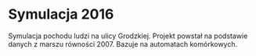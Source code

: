 # Symulacja 2016
Symulacja pochodu ludzi na ulicy Grodzkiej. Projekt powstał na podstawie danych z marszu równości 2007. Bazuje na automatach komórkowych.
